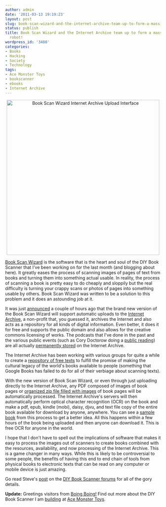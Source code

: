 ```yaml
---
author: admin
date: '2011-03-13 19:19:23'
layout: post
slug: book-scan-wizard-and-the-internet-archive-team-up-to-form-a-massive-book-scanning-robot
status: publish
title: Book Scan Wizard and the Internet Archive team up to form a massive book scanning
  robot!
wordpress_id: '3480'
categories:
- Books
- Hacking
- Society
- Technology
tags:
- Ace Monster Toys
- bookscanner
- ebooks
- Internet Archive
---
```

<p style="text-align: center"><a href="http://www.flickr.com/photos/albill/5524983866/" title="Book Scan Wizard Internet Archive Upload Interface by albill, on Flickr"><img src="https://farm6.static.flickr.com/5178/5524983866_b7e84b6074.jpg" width="494" height="500" alt="Book Scan Wizard Internet Archive Upload Interface" /></a></p>

<a href="http://sourceforge.net/projects/bookscanwizard/">Book Scan Wizard</a> is the software that is the heart and soul of the DIY Book Scanner that I've been working on for the last month (and blogging about here). It greatly eases the process of scanning images of pages of text from books and turning them into something actual usable. In reality, the process of scanning a book is pretty easy to do cheaply and sloppily but the real difficulty is turning your crappy scans or photos of pages into something usable by others. Book Scan Wizard was written to be a solution to this problem and it does an astounding job at it.

It was just <a href="http://diybookscanner.org/forum/viewtopic.php?f=9&t=907">announced</a> a couple of hours ago that the brand new version of the Book Scan Wizard will support automatic uploads to the <a href="http://www.archive.org">Internet Archive</a>, a non-profit that, you guessed it, archives the Internet and also acts as a repository for all kinds of digital information. Even better, it does it for free and supports the public domain and also allows for the creative commons licensing of works. The podcasts that I've done in the past and the various public events (such as Cory Doctorow doing a <a href="http://www.archive.org/details/Doctorow_Little_Brother_Reading_at_Codys_Books">public reading</a>) are all actually <a href="http://www.archive.org/search.php?query=%22Al%20Billings%22">permanently stored</a> on the Internet Archive.

The Internet Archive has been working with various groups for quite a while to create a <a href="http://www.archive.org/details/texts">repository of free texts</a> to fulfill the promise of making the cultural legacy of the world's books available to people (something that Google Books has failed to do for all of their verbiage about scanning texts). 

With the new version of Book Scan Wizard, or even through just uploading directly to the Internet Archive, any PDF composed of images of book pages or <a href="http://raj.blog.archive.org/2011/02/24/new-upload-format-_images-zip-for-scribe-style-uploads/">organized zip file filled with images</a> of book pages will be automatically processed. The Internet Archive's servers will then automatically perform optical character recognition (OCR) on the book and make a pdf, epub, kindle (mobi), daisy, djvu, and text file copy of the entire book available for download by anyone, anywhere. You can see a <a href="http://www.archive.org/details/BigBookOfFairyTalesA">sample book</a> from this process to get a better idea. All this happens within a few hours of the book being uploaded and then anyone can download it. This is free OCR for anyone in the world.

I hope that I don't have to spell out the implications of software that makes it easy to process the images out of scanners to create books combined with the resources, availability, and now processing of the Internet Archive. This is a game changer in many ways. While this is likely to be controversial to some people, the benefits of having this end to end chain of tools from physical books to electronic texts that can be read on any computer or mobile device is just amazing.

Go read Steve's <a href="http://diybookscanner.org/forum/viewtopic.php?f=9&t=907">post</a> on the <a href="http://diybookscanner.org/forum/index.php">DIY Book Scanner forums</a> for all of the gory details.

<strong>Update:</strong> Greetings visitors from <a href="http://boingboing.net/2011/03/14/automatically-add-sc.html">Boing Boing!</a> Find out more about the DIY Book Scanner I am <a href="http://www.openbuddha.com/tag/bookscanner/">building</a> at <a href="http://www.acemonstertoys.org">Ace Monster Toys</a>.

